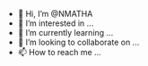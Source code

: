 - 👋 Hi, I’m @NMATHA
- 👀 I’m interested in ...
- 🌱 I’m currently learning ...
- 💞️ I’m looking to collaborate on ...
- 📫 How to reach me ...

<!---
NMATHA/NMATHA is a ✨ special ✨ repository because its `README.md` (this file) appears on your GitHub profile.
You can click the Preview link to take a look at your changes.
--->
